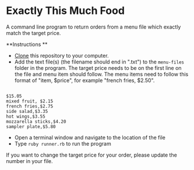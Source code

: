 # Exactly This Much Food

A command line program to return orders from a menu file which exactly match the target price. 

**Instructions **

* [Clone](https://help.github.com/articles/cloning-a-repository/) this repository to your computer.
* Add the text file(s) (the filename should end in ".txt") to the `menu-files` folder in the program.  The target price needs to be on the first line on the file and menu item should follow.  The menu items need to follow this format of "item, $price", for example "french fries, $2.50".  

<precode>
<code>
$15.05
mixed fruit, $2.15
french fries,$2.75
side salad,$3.35
hot wings,$3.55
mozzarella sticks,$4.20
sampler plate,$5.80
</code>
</precode>

* Open a terminal window and navigate to the location of the file
* Type `ruby runner.rb` to run the program


If you want to change the target price for your order, please update the number in your file. 





